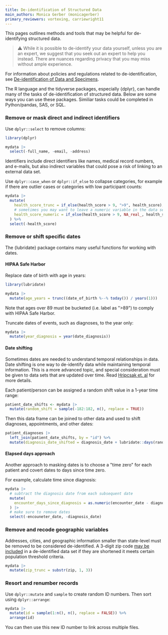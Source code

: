```yaml
---
title: De-identification of Structured Data
main_authors: Monica Gerber (monicagerber)
primary_reviewers: vortexing, carriewright11
---
```


This pages outlines methods and tools that may be helpful for de-identifying structured data. 

> ⚠️ While it is possible to de-identify your data yourself, unless you are an
> expert, we suggest that you seek out an expert to help you instead. There are
> nuances regarding privacy that you may miss without ample experience.

For information about policies and regulations related to de-identification, see
[De-identification of Data and Specimens](/datasciece/deidentification/).

The R language and the tidyverse packages, especially {dplyr}, can handle many
of the tasks of de-identification of structured data. Below are some ways you
can use these packages. Similiar tasks could be completed in Python/pandas, SAS,
or SQL.

### Remove or mask direct and indirect identifiers

Use `dplyr::select` to remove columns:


``` {.r .cell-code}
library(dplyr)

mydata |> 
  select(-full_name, -email, -address)
```


Identifiers include direct identifiers like names, medical record
numbers, and e-mails, but also indirect variables that could pose a risk
of linking to an external data set.

Use `dplyr::case_when` or `dplyr::if_else` to collapse categories, for
example if there are outlier cases or categories with low participant
counts:


``` {.r .cell-code}
mydata |> 
  mutate(
    health_score_trunc = if_else(health_score > 9, ">9", health_score),
    # sometimes you may want to leave a numeric variable in the data set
    health_score_numeric = if_else(health_score > 9, NA_real_, health_score)
  ) %>% 
  select(-health_score)
```

### Remove or shift specific dates

The {lubridate} package contains many useful functions for working with
dates.

#### HIPAA Safe Harbor

Replace date of birth with age in years:

``` {.r .cell-code}
library(lubridate)

mydata |>  
  mutate(age_years = trunc((date_of_birth %--% today()) / years(1)))
```

Note that ages over 89 must be bucketed (i.e. label as "\>89") to comply
with HIPAA Safe Harbor.

Truncate dates of events, such as diagnoses, to the year only:


``` {.r .cell-code}
mydata |>  
  mutate(year_diagnosis = year(date_diagnosis))
```

#### Date shifting

Sometimes dates are needed to understand temporal relationships in data.
Date shifting is one way to de-identify data while maintaining temporal
information. This is a more advanced topic, and special consideration
must be given to data sets that are updated over time. Read [Hripcsak
et. al](https://doi.org/10.1093/jamia/ocw001) for more details.

Each patient/person can be assigned a random shift value in a 1-year
time range:

``` {.r .cell-code}
patient_date_shifts <- mydata |>  
  mutate(random_shift = sample(-182:182, n(), replace = TRUE)) 
```

Then this data frame can be joined to other data and used to shift
diagnoses, appointments, and other dates:

``` {.r .cell-code}
patient_diagnoses |>  
  left_join(patient_date_shifts, by = "id") %>% 
  mutate(diagnosis_date_shifted = diagnosis_date + lubridate::days(random_shift))
```

#### Elapsed days approach

Another approach to masking dates is to choose a "time zero" for each
patient and covert dates to days since time zero. 

For example, calculate time since diagnosis:

``` {.r .cell-code}
mydata |>
  # subtract the diagnosis date from each subsequent date
  mutate(
    encounter_days_since_diagnosis = as.numeric(encounter_date - diagnosis_date)
  ) |>
  # make sure to remove dates
  select(-encouneter_date, -diagnosis_date)
```

### Remove and recode geographic variables

Addresses, cities, and geographic information smaller than state-level must be
removed to be considered de-identified. A 3-digit zip code [may be
included](https://www.johndcook.com/blog/2019/08/29/zip3-privacy/) in a
de-identified data set if they are shortened it meets certain population
threshold criteria.

``` {.r .cell-code}
mydata |> 
  mutate(zip_trunc = substr(zip, 1, 3))
```

### Resort and renumber records

Use `dplyr::mutate` and `sample` to create random ID numbers. Then sort
using `dplyr::arrange`:

``` {.r .cell-code}
mydata |> 
  mutate(id = sample(1:n(), n(), replace = FALSE)) %>% 
  arrange(id)
```

You can then use this new ID number to link across multiple files.

